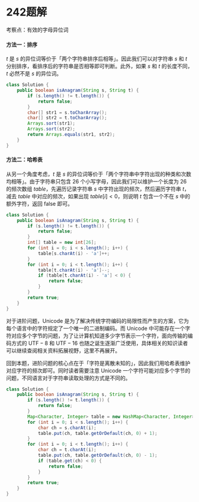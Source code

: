 # 242题解
考察点：有效的字母异位词

#### 方法一：排序

$t$ 是 $s$ 的异位词等价于「两个字符串排序后相等」。因此我们可以对字符串 $s$ 和 $t$ 分别排序，看排序后的字符串是否相等即可判断。此外，如果 $s$ 和 $t$ 的长度不同，$t$ 必然不是 $s$ 的异位词。

```java
class Solution {
    public boolean isAnagram(String s, String t) {
        if (s.length() != t.length()) {
            return false;
        }
        char[] str1 = s.toCharArray();
        char[] str2 = t.toCharArray();
        Arrays.sort(str1);
        Arrays.sort(str2);
        return Arrays.equals(str1, str2);
    }
}
```

#### 方法二：哈希表

从另一个角度考虑，$t$ 是 $s$ 的异位词等价于「两个字符串中字符出现的种类和次数均相等」。由于字符串只包含 $26$ 个小写字母，因此我们可以维护一个长度为 $26$ 的频次数组 $\textit{table}$，先遍历记录字符串 $s$ 中字符出现的频次，然后遍历字符串 $t$，减去 $\textit{table}$ 中对应的频次，如果出现 $\textit{table}[i]<0$，则说明 $t$ 包含一个不在 $s$ 中的额外字符，返回 $\text{false}$ 即可。

```java
class Solution {
    public boolean isAnagram(String s, String t) {
        if (s.length() != t.length()) {
            return false;
        }
        int[] table = new int[26];
        for (int i = 0; i < s.length(); i++) {
            table[s.charAt(i) - 'a']++;
        }
        for (int i = 0; i < t.length(); i++) {
            table[t.charAt(i) - 'a']--;
            if (table[t.charAt(i) - 'a'] < 0) {
                return false;
            }
        }
        return true;
    }
}
```

对于进阶问题，$\text{Unicode}$ 是为了解决传统字符编码的局限性而产生的方案，它为每个语言中的字符规定了一个唯一的二进制编码。而 $\text{Unicode}$ 中可能存在一个字符对应多个字节的问题，为了让计算机知道多少字节表示一个字符，面向传输的编码方式的 $\text{UTF}-8$ 和 $\text{UTF}-16$ 也随之诞生逐渐广泛使用，具体相关的知识读者可以继续查阅相关资料拓展视野，这里不再展开。

回到本题，进阶问题的核心点在于「字符是离散未知的」，因此我们用哈希表维护对应字符的频次即可。同时读者需要注意 $\text{Unicode}$ 一个字符可能对应多个字节的问题，不同语言对于字符串读取处理的方式是不同的。

```java
class Solution {
    public boolean isAnagram(String s, String t) {
        if (s.length() != t.length()) {
            return false;
        }
        Map<Character, Integer> table = new HashMap<Character, Integer>();
        for (int i = 0; i < s.length(); i++) {
            char ch = s.charAt(i);
            table.put(ch, table.getOrDefault(ch, 0) + 1);
        }
        for (int i = 0; i < t.length(); i++) {
            char ch = t.charAt(i);
            table.put(ch, table.getOrDefault(ch, 0) - 1);
            if (table.get(ch) < 0) {
                return false;
            }
        }
        return true;
    }
}
```

